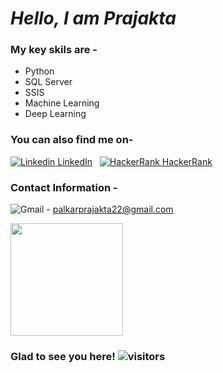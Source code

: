 # *Hello, I am Prajakta*

### My key skils are -

- Python
- SQL Server
- SSIS
- Machine Learning
- Deep Learning



### You can also find me on-

[![Linkedin](https://img.shields.io/badge/LinkedIn-0077B5?style=for-the-badge&logo=linkedin&logoColor=white) LinkedIn](https://www.linkedin.com/in/prajakta-palkar-b11702165/)
&nbsp;
[![HackerRank](https://img.shields.io/badge/-Hackerrank-2EC866?style=for-the-badge&logo=HackerRank&logoColor=white) HackerRank](https://www.hackerrank.com/palkarprajakta22/)


### Contact Information - 
![Gmail](https://img.shields.io/badge/Gmail-D14836?style=for-the-badge&logo=gmail&logoColor=white) - palkarprajakta22@gmail.com




<img height="180em" src="https://github-readme-stats.vercel.app/api?username=prajaktapalkar22&show_icons=true&hide_border=true&&count_private=true&include_all_commits=true" />



### Glad to see you here!   ![visitors](https://visitor-badge.glitch.me/badge?page_id=${prajaktapalkar22}.${51855545})










